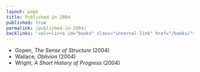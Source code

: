 ```yaml
---
layout: page
title: Published in 2004
published: true
permalink: /published-in-2004/
backlinks: '<ul><li><a id="books" class="internal-link" href="/books/">Books</a></li></ul>'
---
```


* Gopen, _The Sense of Structure_ (2004) 
* Wallace, _Oblivion_ (2004) 
* Wright, _A Short History of Progress_ (2004) 
